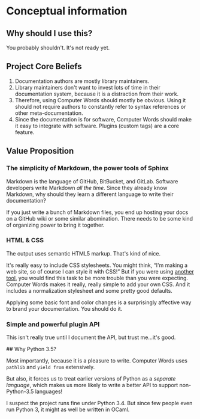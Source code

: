 # Conceptual information

## Why should I use this?

You probably shouldn't. It's not ready yet.

## Project Core Beliefs

1. Documentation authors are mostly library maintainers.
2. Library maintainers don't want to invest lots of time in their documentation
   system, because it is a distraction from their work.
3. Therefore, using Computer Words should mostly be obvious. Using it should
   not require authors to constantly refer to syntax references or other
   meta-documentation.
4. Since the documentation is for software, Computer Words should make it
   easy to integrate with software. Plugins (custom tags) are a core feature.

## Value Proposition

### The simplicity of Markdown, the power tools of Sphinx

Markdown is the language of GitHub, BitBucket, and GitLab. Software developers
write Markdown *all the time.* Since they already know Markdown, why should
they learn a different language to write their documentation?

If you just write a bunch of Markdown files, you end up hosting your docs
on a GitHub wiki or some similar abomination. There needs to be some kind of
organizing power to bring it together.

### HTML & CSS

The output uses semantic HTML5 markup. That's kind of nice.

It's really easy to include CSS stylesheets. You might think, “I'm making a web
site, so of course I can style it with CSS!” But if you were using
[another tool](http://sphinx-doc.org), you would find this task to be more
trouble than you were expecting. Computer Words makes it really, really simple
to add your own CSS. And it includes a normalization stylesheet and some
pretty good defaults.

Applying some basic font and color changes is a surprisingly affective way
to brand your documentation. You should do it.

### Simple and powerful plugin API

This isn't really true until I document the API, but trust me...it's good.

<a name="why-python-3.5" />
## Why Python 3.5?

Most importantly, because it is a pleasure to write. Computer Words uses
`pathlib` and `yield from` extensively.

But also, it forces us to treat earlier versions of Python as a *separate
language*, which makes us more likely to write a better API to support
non-Python-3.5 languages!

I suspect the project runs fine under Python 3.4. But since few people even
run Python 3, it might as well be written in OCaml.
